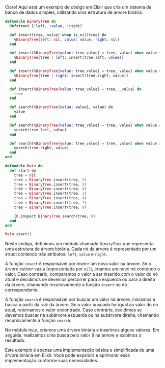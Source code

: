 Claro! Aqui está um exemplo de código em Elixir que cria um sistema de banco de dados simples, utilizando uma estrutura de árvore binária:

```elixir
defmodule BinaryTree do
  defstruct [:left, :value, :right]

  def insert(tree, value) when is_nil(tree) do
    %BinaryTree{left: nil, value: value, right: nil}
  end

  def insert(%BinaryTree{value: tree_value} = tree, value) when value < tree_value do
    %BinaryTree{tree | left: insert(tree.left, value)}
  end

  def insert(%BinaryTree{value: tree_value} = tree, value) when value > tree_value do
    %BinaryTree{tree | right: insert(tree.right, value)}
  end

  def insert(%BinaryTree{value: tree_value} = tree, _value) do
    tree
  end

  def search(%BinaryTree{value: value}, value) do
    value
  end

  def search(%BinaryTree{value: tree_value} = tree, value) when value < tree_value do
    search(tree.left, value)
  end

  def search(%BinaryTree{value: tree_value} = tree, value) when value > tree_value do
    search(tree.right, value)
  end
end

defmodule Main do
  def start do
    tree = nil
    tree = BinaryTree.insert(tree, 5)
    tree = BinaryTree.insert(tree, 3)
    tree = BinaryTree.insert(tree, 8)
    tree = BinaryTree.insert(tree, 2)
    tree = BinaryTree.insert(tree, 4)
    tree = BinaryTree.insert(tree, 7)
    tree = BinaryTree.insert(tree, 9)

    IO.inspect BinaryTree.search(tree, 8)
  end
end

Main.start()
```

Neste código, definimos um módulo chamado `BinaryTree` que representa uma estrutura de árvore binária. Cada nó da árvore é representado por um struct contendo três atributos: `left`, `value` e `right`. 

A função `insert` é responsável por inserir um novo valor na árvore. Se a árvore estiver vazia (representada por `nil`), criamos um novo nó contendo o valor. Caso contrário, comparamos o valor a ser inserido com o valor do nó atual e decidimos se devemos percorrer para a esquerda ou para a direita da árvore, chamando recursivamente a função `insert` no nó correspondente.

A função `search` é responsável por buscar um valor na árvore. Iniciamos a busca a partir da raiz da árvore. Se o valor buscado for igual ao valor do nó atual, retornamos o valor encontrado. Caso contrário, decidimos se devemos buscar na subárvore esquerda ou na subárvore direita, chamando recursivamente a função `search`.

No módulo `Main`, criamos uma árvore binária e inserimos alguns valores. Em seguida, realizamos uma busca pelo valor 8 na árvore e exibimos o resultado.

Este exemplo é apenas uma implementação básica e simplificada de uma árvore binária em Elixir. Você pode expandir e aprimorar essa implementação conforme suas necessidades.